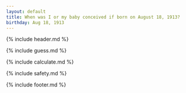 ```yaml
---
layout: default
title: When was I or my baby conceived if born on August 18, 1913?
birthday: Aug 18, 1913
---
```


{% include header.md %}

{% include guess.md %}

{% include calculate.md %}

{% include safety.md %}

{% include footer.md %}



